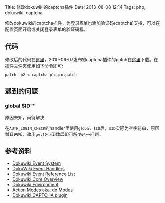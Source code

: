 Title: 修改dokuwiki的captcha插件
Date: 2013-08-08 12:14
Tags: php, dokuwiki, captcha

修改dokuwiki的captcha插件，为登录表单也添加验证码(captcha)支持，可以在配置页面开启或关闭登录表单的验证码框。

## 代码

修改后的代码在[这里](https://github.com/wilbur-ma/dokuwiki-tweak/tree/master/plugin-captcha)，2010-06-07发布的captcha插件的patch在[这里](https://raw.github.com/wilbur-ma/dokuwiki-tweak/master/patch/captcha-plugin.patch)下载。在插件文件夹使用如下命令即可:

    patch -p2 < captcha-plugin.patch

## 遇到的问题

###  global $ID"" 
原因未知，尚待解决

在`AUTH_LOGIN_CHECK`的handler里使用`global $ID`后，`$ID`实际为空字符串，原因暂且未知，改用`getID()`函数后即可解决这一问题。
## 参考资料

*  [Dokuwiki Event System](https://www.dokuwiki.org/devel:events)
*  [DokuWiki Event Handlers](https://www.dokuwiki.org/devel:event_handlers)
*  [Dokuwiki Event Reference List](https://www.dokuwiki.org/devel:events_list)
*  [Dokuwiki Core Overview](https://www.dokuwiki.org/devel:overview)
*  [Dokuwiki Environment](https://www.dokuwiki.org/devel:environment)
*  [Action Modes aka. do Modes](https://www.dokuwiki.org/devel:action_modes)
*  [Dokuwiki CAPTCHA plugin](https://www.dokuwiki.org/plugin:captcha)

